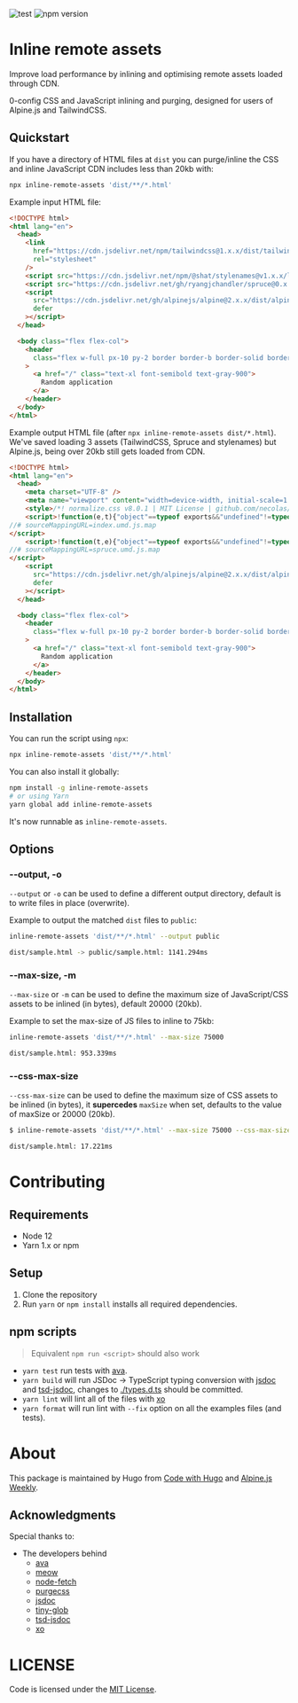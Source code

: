 ![test](https://github.com/shatstack/inline-remote-assets/workflows/test/badge.svg)
![npm version](https://img.shields.io/npm/v/inline-remote-assets)

# Inline remote assets

Improve load performance by inlining and optimising remote assets loaded through CDN.

0-config CSS and JavaScript inlining and purging, designed for users of Alpine.js and TailwindCSS.

## Quickstart

If you have a directory of HTML files at `dist` you can purge/inline the CSS and inline JavaScript CDN includes less than 20kb with:

```sh
npx inline-remote-assets 'dist/**/*.html'
```

Example input HTML file:

```html
<!DOCTYPE html>
<html lang="en">
  <head>
    <link
      href="https://cdn.jsdelivr.net/npm/tailwindcss@1.x.x/dist/tailwind.min.css"
      rel="stylesheet"
    />
    <script src="https://cdn.jsdelivr.net/npm/@shat/stylenames@v1.x.x/lib/index.umd.js"></script>
    <script src="https://cdn.jsdelivr.net/gh/ryangjchandler/spruce@0.x.x/dist/spruce.umd.js"></script>
    <script
      src="https://cdn.jsdelivr.net/gh/alpinejs/alpine@2.x.x/dist/alpine.min.js"
      defer
    ></script>
  </head>

  <body class="flex flex-col">
    <header
      class="flex w-full px-10 py-2 border border-b border-solid border-gray-600"
    >
      <a href="/" class="text-xl font-semibold text-gray-900">
        Random application
      </a>
    </header>
  </body>
</html>
```

Example output HTML file (after `npx inline-remote-assets dist/*.html`). We've saved loading 3 assets (TailwindCSS, Spruce and stylenames) but Alpine.js, being over 20kb still gets loaded from CDN.

```html
<!DOCTYPE html>
<html lang="en">
  <head>
    <meta charset="UTF-8" />
    <meta name="viewport" content="width=device-width, initial-scale=1.0" />
    <style>/*! normalize.css v8.0.1 | MIT License | github.com/necolas/normalize.css */html{line-height:1.15;-webkit-text-size-adjust:100%}body{margin:0}a{background-color:transparent}html{font-family:system-ui,-apple-system,BlinkMacSystemFont,"Segoe UI",Roboto,"Helvetica Neue",Arial,"Noto Sans",sans-serif,"Apple Color Emoji","Segoe UI Emoji","Segoe UI Symbol","Noto Color Emoji";line-height:1.5}*,::after,::before{box-sizing:border-box;border-width:0;border-style:solid;border-color:#e2e8f0}a{color:inherit;text-decoration:inherit}.border-gray-600{--border-opacity:1;border-color:#718096;border-color:rgba(113,128,150,var(--border-opacity))}.border-solid{border-style:solid}.border{border-width:1px}.border-b{border-bottom-width:1px}.flex{display:flex}.flex-col{flex-direction:column}.font-semibold{font-weight:600}.text-xl{font-size:1.25rem}.py-2{padding-top:.5rem;padding-bottom:.5rem}.px-10{padding-left:2.5rem;padding-right:2.5rem}.text-gray-900{--text-opacity:1;color:#1a202c;color:rgba(26,32,44,var(--text-opacity))}.w-full{width:100%}</style>
    <script>!function(e,t){"object"==typeof exports&&"undefined"!=typeof module?module.exports=t():"function"==typeof define&&define.amd?define(t):(e=e||self).stylenames=t()}(this,function(){function e(e){if(!e||"object"!=typeof e)return"";if(Array.isArray(e))return e.join(";")+";";for(var t="",o=0,n=Object.keys(e);o<n.length;o++){var f=n[o],r=e[f];if("string"!=typeof r)if("boolean"!=typeof r){if("object"==typeof r&&0!==r.length)for(var i=e[f],s=0,a=Object.keys(i);s<a.length;s++){var y=a[s];if("function"!=typeof i[y]&&i[y]||"function"==typeof i[y]&&i[y]()){t+=f+":"+y+";";break}}}else t+=f;else t+=f+":"+r+";"}return t.replace(/([a-z])([A-Z])/g,"$1-$2").replace(/[_\s]/,"-").toLowerCase()}return window&&(window.styleNames=e),e});
//# sourceMappingURL=index.umd.js.map
</script>
    <script>!function(t,e){"object"==typeof exports&&"undefined"!=typeof module?module.exports=e():"function"==typeof define&&define.amd?define(e):t.spruce=e()}(this,function(){function t(t,e,n){return e in t?Object.defineProperty(t,e,{value:n,enumerable:!0,configurable:!0,writable:!0}):t[e]=n,t}function e(t,e){var n=Object.keys(t);if(Object.getOwnPropertySymbols){var r=Object.getOwnPropertySymbols(t);e&&(r=r.filter(function(e){return Object.getOwnPropertyDescriptor(t,e).enumerable})),n.push.apply(n,r)}return n}var n=function(t){return null==t},r=function(t,e){return Object.keys(t).forEach(function(o){n(t[o])||Object.getPrototypeOf(t[o])!==Object.prototype||(t[o]=r(t[o],e))}),new Proxy(t,{get:function(t,n){return e.hasOwnProperty("get")&&e.get(n),t[n]},set:function(t,o,i){var s=t[o];return n(i)||"object"!=typeof i||(i=r(i,e)),e.set(t,o,t[o]=i,s),!0}})},o={options:{globalStoreVariable:!1},events:{watchers:{},events:{},on:function(t,e,n){var r=this;return void 0===n&&(n=!1),this.events[t]||(this.events[t]=[]),this.events[t].push({callback:e,once:n}),function(){return r.off(t,e)}},once:function(t,e){this.on(t,e,!0)},off:function(t,e){this.events[t]=this.events[t].filter(function(t){return t.callback!==e&&!0!==t.once})},emit:function(t,e){var n=this;void 0===e&&(e={}),this.events[t]&&this.events[t].forEach(function(r){r.callback(e),r.once&&n.off(t,r)}),window.dispatchEvent(new CustomEvent("spruce:"+t,{detail:e,bubbles:!0}))},watch:function(t,e){this.watchers[t]||(this.watchers[t]=[]),this.watchers[t].push(e)},runWatchers:function(t,e,n,r){var o=this;if(o.watchers[n])return o.watchers[n].forEach(function(t){return t(r,e[n])});Object.keys(o.watchers).filter(function(t){return t.includes(".")}).forEach(function(i){var s=i.split(".");n===s[s.length-1]&&s.reduce(function(t,s){return(t[n]===e[n]||Object.is(e,t))&&o.watchers[i].forEach(function(t){return t(r,e[n])}),t[s]},t)})}},stores:{},subscribers:[],start:function(){try{var t=this;return Promise.resolve(new Promise(function(t){"loading"==document.readyState?document.addEventListener("DOMContentLoaded",t):t()})).then(function(){t.emit("init"),document.querySelectorAll("[x-subscribe]").forEach(function(t){t.setAttribute("x-init",function(t){var e="$store = Spruce.subscribe($el)";return t.hasAttribute("x-init")&&(e=e+"; "+t.getAttribute("x-init")),e}(t)),t.removeAttribute("x-subscribe")}),t.stores=r(t.stores,{set:function(e,n,r,o){t.events.runWatchers(t.stores,e,n,o),t.updateSubscribers()}}),t.options.globalStoreVariable&&(document.querySelectorAll("[x-data]").forEach(function(e){t.subscribers.includes(e)||t.subscribers.push(e)}),window.$store=t.stores)})}catch(t){return Promise.reject(t)}},store:function(t,e){return this.stores[t]||(this.stores[t]=e),this.stores[t]},reset:function(t,e){this.stores[t]=e},subscribe:function(t){return this.subscribers.push(t),this.stores},updateSubscribers:function(){this.subscribers.forEach(function(t){void 0!==t.__x&&t.__x.updateElements(t)})},config:function(t){void 0===t&&(t={}),this.options=Object.assign(this.options,t)},on:function(t,e){return this.events.on(t,e)},once:function(t,e){return this.events.once(t,e)},off:function(t,e){this.events.off(t,e)},emit:function(n,r){void 0===r&&(r={}),this.events.emit(n,function(n){for(var r=1;r<arguments.length;r++){var o=null!=arguments[r]?arguments[r]:{};r%2?e(Object(o),!0).forEach(function(e){t(n,e,o[e])}):Object.getOwnPropertyDescriptors?Object.defineProperties(n,Object.getOwnPropertyDescriptors(o)):e(Object(o)).forEach(function(t){Object.defineProperty(n,t,Object.getOwnPropertyDescriptor(o,t))})}return n}({},r,{store:this.stores}))},watch:function(t,e){this.events.watch(t,e)}},i=window.deferLoadingAlpine||function(t){t()};return window.deferLoadingAlpine=function(t){window.Spruce=o,window.Spruce.start(),i(t)},o});
//# sourceMappingURL=spruce.umd.js.map
</script>
    <script
      src="https://cdn.jsdelivr.net/gh/alpinejs/alpine@2.x.x/dist/alpine.min.js"
      defer
    ></script>
  </head>

  <body class="flex flex-col">
    <header
      class="flex w-full px-10 py-2 border border-b border-solid border-gray-600"
    >
      <a href="/" class="text-xl font-semibold text-gray-900">
        Random application
      </a>
    </header>
  </body>
</html>
```


## Installation

You can run the script using `npx`:

```sh
npx inline-remote-assets 'dist/**/*.html'
```

You can also install it globally:

```sh
npm install -g inline-remote-assets
# or using Yarn
yarn global add inline-remote-assets
```

It's now runnable as `inline-remote-assets`.

## Options

### --output, -o

`--output` or `-o` can be used to define a different output directory, default is to write files in place (overwrite).

Example to output the matched `dist` files to `public`:

```sh
inline-remote-assets 'dist/**/*.html' --output public

dist/sample.html -> public/sample.html: 1141.294ms
```

### --max-size, -m

`--max-size` or `-m` can be used to define the maximum size of JavaScript/CSS assets to be inlined (in bytes), default 20000 (20kb).

Example to set the max-size of JS files to inline to 75kb:

```sh
inline-remote-assets 'dist/**/*.html' --max-size 75000

dist/sample.html: 953.339ms
```

### --css-max-size

`--css-max-size` can be used to define the maximum size of CSS assets to be inlined (in bytes), it **supercedes** `maxSize` when set, defaults to the value of maxSize or 20000 (20kb).

```sh
$ inline-remote-assets 'dist/**/*.html' --max-size 75000 --css-max-size 100000

dist/sample.html: 17.221ms
```

# Contributing

## Requirements

- Node 12
- Yarn 1.x or npm

## Setup

1. Clone the repository
2. Run `yarn` or `npm install` installs all required dependencies.

## npm scripts

> Equivalent `npm run <script>` should also work

- `yarn test` run tests with [ava](https://github.com/avajs/ava).
- `yarn build` will run JSDoc -> TypeScript typing conversion with [jsdoc](https://github.com/jsdoc/jsdoc) and [tsd-jsdoc](https://github.com/englercj/tsd-jsdoc), changes to [./types.d.ts](./types.d.ts) should be committed.
- `yarn lint` will lint all of the files with [xo](https://github.com/xojs/xo)
- `yarn format` will run lint with `--fix` option on all the examples files (and tests).

# About

This package is maintained by Hugo from [Code with Hugo](https://codewithhugo.com) and [Alpine.js Weekly](https://alpinejs.codewithhugo.com/newsletter).

## Acknowledgments


Special thanks to:

- The developers behind
  - [ava](https://avajs.dev)
  - [meow](https://github.com/sindresorhus/meow#readme)
  - [node-fetch](https://github.com/node-fetch/node-fetch)
  - [purgecss](https://purgecss.com/)
  - [jsdoc](https://github.com/jsdoc/jsdoc)
  - [tiny-glob](https://github.com/terkelg/tiny-glob#readme)
  - [tsd-jsdoc](https://github.com/englercj/tsd-jsdoc)
  - [xo](https://github.com/xojs/xo#readme)

# LICENSE

Code is licensed under the [MIT License](./LICENSE).

